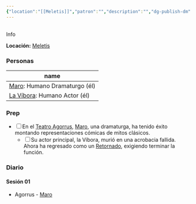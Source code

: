 ```yaml
---
{"location":"[[Meletis]]","patron":"","description":"","dg-publish-dm":true,"dg-publish":true,"type":"location","permalink":"/lugares/teatro-agorrus/","dgPassFrontmatter":true}
---
```


<p><span><div data-callout-metadata="" data-callout-fold="" data-callout="info" class="callout node-insert-event"><div class="callout-title" dir="auto"><div class="callout-icon"><svg width="16" height="16"></svg></div><div class="callout-title-inner">Info</div></div><div class="callout-content">
<p dir="auto"><strong>Locación:</strong> <a data-tooltip-position="top" aria-label="Lugares/Meletis.md" data-href="Lugares/Meletis.md" href="Lugares/Meletis.md" class="internal-link" target="_blank" rel="noopener nofollow">Meletis</a></p>
</div></div></span></p><h3><span>Personas</span></h3><div><table class="dataview table-view-table"><thead class="table-view-thead"><tr class="table-view-tr-header"><th class="table-view-th"><span>name</span></th></tr></thead><tbody class="table-view-tbody"><tr><td><span><a data-tooltip-position="top" aria-label="Personas/Maro.md" data-href="Personas/Maro.md" href="Personas/Maro.md" class="internal-link" target="_blank" rel="noopener nofollow">Maro</a>: Humano Dramaturgo (él)</span></td></tr><tr><td><span><a data-tooltip-position="top" aria-label="Personas/La Víbora.md" data-href="Personas/La Víbora.md" href="Personas/La Víbora.md" class="internal-link" target="_blank" rel="noopener nofollow">La Víbora</a>: Humano Actor (él)</span></td></tr></tbody></table></div><h3><span>Prep</span></h3><div><ul class="contains-task-list"><li data-task=" " class="dataview task-list-item"><input type="checkbox" class="dataview task-list-item-checkbox"><span>En el <a data-tooltip-position="top" aria-label="Lugares/Teatro Agorrus" data-href="Lugares/Teatro Agorrus" href="Lugares/Teatro Agorrus" class="internal-link" target="_blank" rel="noopener nofollow">Teatro Agorrus</a>, <a data-tooltip-position="top" aria-label="Personas/Maro" data-href="Personas/Maro" href="Personas/Maro" class="internal-link" target="_blank" rel="noopener nofollow">Maro</a>, una dramaturga, ha tenido éxito montando representaciones cómicas de mitos clásicos.</span><ul class="contains-task-list"><li data-task=" " class="dataview task-list-item"><input type="checkbox" class="dataview task-list-item-checkbox"><span>Su actor principal, la Víbora, murió en una acrobacia fallida. Ahora ha regresado como un <a data-tooltip-position="top" aria-label="Statblocks/Retornado" data-href="Statblocks/Retornado" href="Statblocks/Retornado" class="internal-link" target="_blank" rel="noopener nofollow">Retornado</a>, exigiendo terminar la función.</span></li></ul></li></ul></div><h3><span>Diario</span></h3><h4><span>Sesión 01</span></h4><p><ul class="dataview dataview-ul dataview-result-list-root-ul"><li class="dataview-result-list-li"><span>Agorrus - <a data-tooltip-position="top" aria-label="Personas/Maro" data-href="Personas/Maro" href="Personas/Maro" class="internal-link" target="_blank" rel="noopener nofollow">Maro</a></span></li></ul></p>